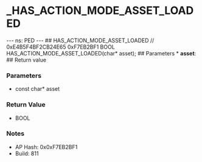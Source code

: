 # _HAS_ACTION_MODE_ASSET_LOADED

--- ns: PED --- ## HAS_ACTION_MODE_ASSET_LOADED  // 0xE4B5F4BF2CB24E65 0xF7EB2BF1 BOOL HAS_ACTION_MODE_ASSET_LOADED(char* asset);   ## Parameters * **asset**:  ## Return value

### Parameters
* const char* asset

### Return Value
* BOOL

### Notes
* AP Hash: 0x0xF7EB2BF1
* Build: 811


